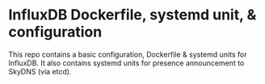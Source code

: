 # InfluxDB Dockerfile, systemd unit, & configuration

This repo contains a basic configuration, Dockerfile & systemd units for InfluxDB. It also contains systemd units for presence announcement to SkyDNS (via etcd).
